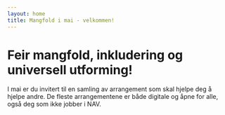 ```yaml
---
layout: home 
title: Mangfold i mai - velkommen!
---
```

# Feir mangfold, inkludering og universell utforming!

I mai er du invitert til en samling av arrangement som skal hjelpe deg å hjelpe andre. De fleste arrangementene er både digitale og åpne for alle, også deg som ikke jobber i NAV.
